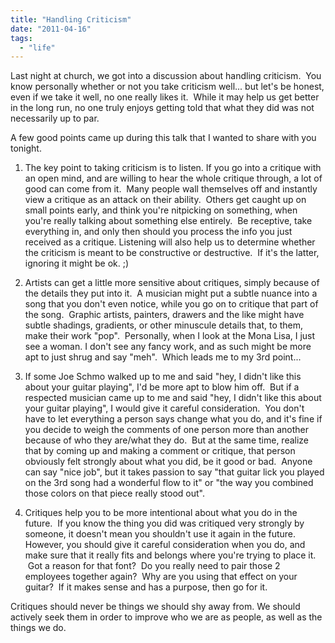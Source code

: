 ```yaml
---
title: "Handling Criticism"
date: "2011-04-16"
tags:
  - "life"
---
```


Last night at church, we got into a discussion about handling criticism.  You know personally whether or not you take criticism well... but let's be honest, even if we take it well, no one really likes it.  While it may help us get better in the long run, no one truly enjoys getting told that what they did was not necessarily up to par.

A few good points came up during this talk that I wanted to share with you tonight.

1) The key point to taking criticism is to listen. If you go into a critique with an open mind, and are willing to hear the whole critique through, a lot of good can come from it.  Many people wall themselves off and instantly view a critique as an attack on their ability.  Others get caught up on small points early, and think you're nitpicking on something, when you're really talking about something else entirely.  Be receptive, take everything in, and only then should you process the info you just received as a critique. Listening will also help us to determine whether the criticism is meant to be constructive or destructive.  If it's the latter, ignoring it might be ok. ;)

2) Artists can get a little more sensitive about critiques, simply because of the details they put into it.  A musician might put a subtle nuance into a song that you don't even notice, while you go on to critique that part of the song.  Graphic artists, painters, drawers and the like might have subtle shadings, gradients, or other minuscule details that, to them, make their work "pop".  Personally, when I look at the Mona Lisa, I just see a woman. I don't see any fancy work, and as such might be more apt to just shrug and say "meh".  Which leads me to my 3rd point...

3) If some Joe Schmo walked up to me and said "hey, I didn't like this about your guitar playing", I'd be more apt to blow him off.  But if a respected musician came up to me and said "hey, I didn't like this about your guitar playing", I would give it careful consideration.  You don't have to let everything a person says change what you do, and it's fine if you decide to weigh the comments of one person more than another because of who they are/what they do.  But at the same time, realize that by coming up and making a comment or critique, that person obviously felt strongly about what you did, be it good or bad.  Anyone can say "nice job", but it takes passion to say "that guitar lick you played on the 3rd song had a wonderful flow to it" or "the way you combined those colors on that piece really stood out".

4) Critiques help you to be more intentional about what you do in the future.  If you know the thing you did was critiqued very strongly by someone, it doesn't mean you shouldn't use it again in the future. However, you should give it careful consideration when you do, and make sure that it really fits and belongs where you're trying to place it.  Got a reason for that font?  Do you really need to pair those 2 employees together again?  Why are you using that effect on your guitar?  If it makes sense and has a purpose, then go for it.

Critiques should never be things we should shy away from. We should actively seek them in order to improve who we are as people, as well as the things we do.
